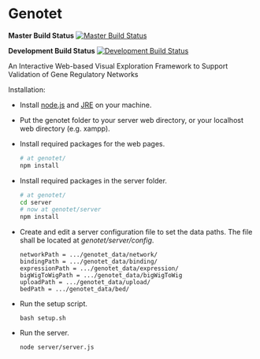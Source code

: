 Genotet
=======

**Master Build Status**
[![Master Build Status](https://travis-ci.org/ViDA-NYU/genotet.svg?branch=master)](https://travis-ci.org/ViDA-NYU/genotet)

**Development Build Status**
[![Development Build Status](https://travis-ci.org/ViDA-NYU/genotet.svg?branch=refactor)](https://travis-ci.org/ViDA-NYU/genotet)

An Interactive Web-based Visual Exploration Framework to Support Validation of Gene Regulatory Networks


Installation:

- Install [node.js](https://nodejs.org/en/) and [JRE](http://www.java.com/) on your machine.
- Put the genotet folder to your server web directory, or your localhost web directory (e.g. xampp).
- Install required packages for the web pages.
    ```bash
    # at genotet/
    npm install
    ```

- Install required packages in the server folder.

    ```bash
    # at genotet/
    cd server
    # now at genotet/server
    npm install
    ```

- Create and edit a server configuration file to set the data paths. The file shall be located at _genotet/server/config_.

    ```
    networkPath = .../genotet_data/network/
    bindingPath = .../genotet_data/binding/
    expressionPath = .../genotet_data/expression/
    bigWigToWigPath = .../genotet_data/bigWigToWig
    uploadPath = .../genotet_data/upload/
    bedPath = .../genotet_data/bed/
    ```

- Run the setup script.

    ```
    bash setup.sh
    ```

- Run the server.

    ```
    node server/server.js
    ```
